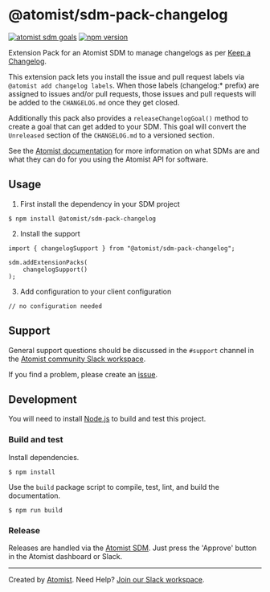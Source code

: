 # @atomist/sdm-pack-changelog

[![atomist sdm goals](http://badge.atomist.com/T29E48P34/atomist/sdm-pack-changelog/357b4015-f10d-4ebd-a825-0d033c1e75bd)](https://app.atomist.com/workspace/T29E48P34)
[![npm version](https://img.shields.io/npm/v/@atomist/sdm-pack-changelog/next.svg)](https://www.npmjs.com/package/@atomist/sdm-pack-changelog/v/next)

Extension Pack for an Atomist SDM to manage changelogs as per [Keep a
Changelog](http://keepachangelog.com/).

This extension pack lets you install the issue and pull request labels
via `@atomist add changelog labels`.  When those labels (changelog:*
prefix) are assigned to issues and/or pull requests, those issues and
pull requests will be added to the `CHANGELOG.md` once they get
closed.

Additionally this pack also provides a `releaseChangelogGoal()` method
to create a goal that can get added to your SDM. This goal will
convert the `Unreleased` section of the `CHANGELOG.md` to a versioned
section.

See the [Atomist documentation][atomist-doc] for more information on
what SDMs are and what they can do for you using the Atomist API for
software.

[atomist-doc]: https://docs.atomist.com/ (Atomist Documentation)

## Usage

1. First install the dependency in your SDM project

```
$ npm install @atomist/sdm-pack-changelog
```

2. Install the support

```
import { changelogSupport } from "@atomist/sdm-pack-changelog";

sdm.addExtensionPacks(
    changelogSupport()
);
```

3. Add configuration to your client configuration

```
// no configuration needed
```

## Support

General support questions should be discussed in the `#support`
channel in the [Atomist community Slack workspace][slack].

If you find a problem, please create an [issue][].

[issue]: https://github.com/atomist/sdm-pack-change-log/issues

## Development

You will need to install [Node.js][node] to build and test this project.

[node]: https://nodejs.org/ (Node.js)

### Build and test

Install dependencies.

```
$ npm install
```

Use the `build` package script to compile, test, lint, and build the
documentation.

```
$ npm run build
```

### Release

Releases are handled via the [Atomist SDM][atomist-sdm].  Just press
the 'Approve' button in the Atomist dashboard or Slack.

[atomist-sdm]: https://github.com/atomist/atomist-sdm (Atomist Software Delivery Machine)

---

Created by [Atomist][atomist].
Need Help?  [Join our Slack workspace][slack].

[atomist]: https://atomist.com/ (Atomist - How Teams Deliver Software)
[slack]: https://join.atomist.com/ (Atomist Community Slack)
